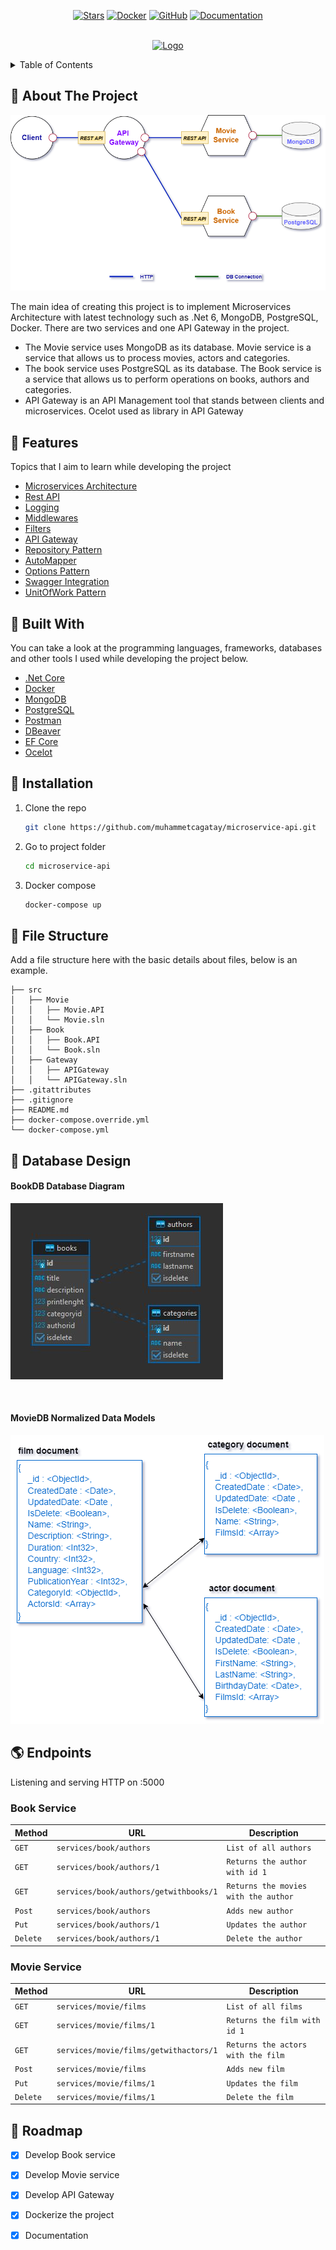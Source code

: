 
<div align="center">
 
 
[![Stars](https://img.shields.io/github/stars/muhammetcagatay/microservice-api?style=social)](https://github.com/muhammetcagatay/microservice-api) 
[![Docker](https://img.shields.io/badge/Docker-available-green.svg?style=flat&logo=docker)](https://github.com/muhammetcagatay/microservice-api#electric_plug-installation)
[![GitHub](https://img.shields.io/github/license/emalderson/ThePhish)](https://github.com/emalderson/ThePhish/blob/master/LICENSE)
[![Documentation](https://img.shields.io/badge/Documentation-complete-green.svg?style=flat)](https://github.com/muhammetcagatay/microservice-api)
  
</div>


<!-- PROJECT LOGO -->
<br />
<div align="center">
  <a href="https://github.com/muhammetcagatay/VivaceAPI">
    <img src="https://miro.medium.com/max/1024/0*FiZBsN6fu2FuH7nw.png" alt="Logo" width="200">
  </a>

  <p align="center">

  </p>
</div>



<!-- TABLE OF CONTENTS -->
<details>
  <summary>Table of Contents</summary>
  <ol>
    <li><a href="#beginner-about-the-project">About The Project</a></li>
    <li><a href="#-features">Features</a></li>
    <li><a href="#hammer-built-with">Built With</a></li>
    <li><a href="#electric_plug-installation">Installation</a></li>
    <li><a href="#file_folder-file-structure">File Structure</a></li>
    <li><a href="#nut_and_bolt-database-design">Database Design</a></li>
    <li><a href="#earth_americas-endpoints">Endpoints</a></li>
    <li><a href="#rocket-roadmap">Roadmap</a></li>
    
  </ol>
</details>



<!-- ABOUT THE PROJECT -->
## :beginner: About The Project

<div align="center">

![Movie Services](./assets/architecture_diagram.png)

</div>




The main idea of ​​creating this project is to implement Microservices Architecture with  latest technology such as .Net 6, MongoDB, PostgreSQL, Docker. There are two services and one API Gateway in the project.

* The Movie service uses MongoDB as its database. Movie service is a service that allows us to process movies, actors and categories.
* The book service uses PostgreSQL as its database. The Book service is a service that allows us to perform operations on books, authors and categories.
* API Gateway is an API Management tool that stands between clients and microservices. Ocelot used as library in API Gateway


## 🎯 Features
Topics that I aim to learn while developing the project
-   [Microservices Architecture](https://github.com/muhammetcagatay/microservice-api/tree/master/src)
-   [Rest API](https://github.com/muhammetcagatay/microservice-api/tree/master/src/Movie/Movie.API)
-   [Logging](https://github.com/muhammetcagatay/microservice-api/blob/master/src/Movie/Movie.API/Logging/CustomLoggerFactory.cs)
-   [Middlewares](https://github.com/muhammetcagatay/microservice-api/tree/master/src/Movie/Movie.API/Middlewares)
-   [Filters](https://github.com/muhammetcagatay/microservice-api/blob/master/src/Book/Book.API/Filters/NotFoundFilter.cs)
-   [API Gateway](www.empty.com)
-   [Repository Pattern](https://github.com/muhammetcagatay/microservice-api/tree/master/src/Movie/Movie.API/Data)
-   [AutoMapper](https://github.com/muhammetcagatay/microservice-api/tree/master/src/Book/Book.API/Mapper)
-   [Options Pattern](https://github.com/muhammetcagatay/microservice-api/tree/master/src/Movie/Movie.API/Models/Settings)
-   [Swagger Integration](https://github.com/muhammetcagatay/microservice-api/blob/master/src/Book/Book.API/Program.cs)
-   [UnitOfWork Pattern](https://github.com/muhammetcagatay/microservice-api/tree/master/src/Book/Book.API/Data/UnitOfWorks)

## :hammer: Built With

You can take a look at the programming languages, frameworks, databases and other tools I used while developing the project below.

* [.Net Core](https://docs.microsoft.com/tr-tr/dotnet/core/introduction)
* [Docker](https://www.docker.com)
* [MongoDB](https://www.mongodb.com)
* [PostgreSQL](https://www.postgresql.org)
* [Postman](https://www.postman.com)
* [DBeaver](https://dbeaver.io)
* [EF Core](https://docs.microsoft.com/tr-tr/ef/core/)
* [Ocelot](https://github.com/ThreeMammals/Ocelot)


## :electric_plug: Installation

1. Clone the repo
   ```sh
   git clone https://github.com/muhammetcagatay/microservice-api.git
   ```
2. Go to project folder
   ```sh
   cd microservice-api
   ```
3. Docker compose
   ```sh
   docker-compose up
   ```


<!-- GETTING STARTED -->


## :file_folder: File Structure

Add a file structure here with the basic details about files, below is an example.

```
├── src
│   ├── Movie
│   │   ├── Movie.API
│   │   └── Movie.sln
│   ├── Book
│   │   ├── Book.API
│   │   └── Book.sln
│   ├── Gateway
│   │   ├── APIGateway
│   │   └── APIGateway.sln
├── .gitattributes
├── .gitignore
├── README.md
├── docker-compose.override.yml
└── docker-compose.yml
```



## :nut_and_bolt: Database Design

#### BookDB Database Diagram

![BookDB](./assets/bookdb_diagram.JPG)

<br>

#### MovieDB Normalized Data Models

![MovieDB](./assets/moviedb_diagram.png)

<!-- Endpoints -->
## :earth_americas: Endpoints
Listening and serving HTTP on :5000

### Book Service

| Method | URL | Description |
| --- | --- | --- |
| `GET` | `services/book/authors` | `List of all authors` |
| `GET` | `services/book/authors/1` | `Returns the author with id 1` |
| `GET` | `services/book/authors/getwithbooks/1` | `Returns the movies with the author` |
| `Post` | `services/book/authors` | `Adds new author` |
| `Put` | `services/book/authors/1` | `Updates the author` |
| `Delete` | `services/book/authors/1` | `Delete the author` |


### Movie Service

| Method | URL | Description |
| --- | --- | --- |
| `GET` | `services/movie/films` | `List of all films` |
| `GET` | `services/movie/films/1` | `Returns the film with id 1` |
| `GET` | `services/movie/films/getwithactors/1` | `Returns the actors with the film` |
| `Post` | `services/movie/films` | `Adds new film` |
| `Put` | `services/movie/films/1` | `Updates the film` |
| `Delete` | `services/movie/films/1` | `Delete the film` |


<!-- ROADMAP -->
## :rocket: Roadmap

- [x] Develop Book service
- [x] Develop Movie service
- [x] Develop API Gateway
- [x] Dockerize the project
- [x] Documentation


<!-- MARKDOWN LINKS & IMAGES -->
<!-- https://www.markdownguide.org/basic-syntax/#reference-style-links -->
[contributors-shield]: https://img.shields.io/github/contributors/othneildrew/Best-README-Template.svg?style=for-the-badge
[contributors-url]: https://github.com/othneildrew/Best-README-Template/graphs/contributors
[forks-shield]: https://img.shields.io/github/forks/othneildrew/Best-README-Template.svg?style=for-the-badge
[forks-url]: https://github.com/othneildrew/Best-README-Template/network/members
[stars-shield]: https://img.shields.io/github/stars/othneildrew/Best-README-Template.svg?style=for-the-badge
[stars-url]: https://github.com/othneildrew/Best-README-Template/stargazers
[issues-shield]: https://img.shields.io/github/issues/othneildrew/Best-README-Template.svg?style=for-the-badge
[issues-url]: https://github.com/othneildrew/Best-README-Template/issues
[license-shield]: https://img.shields.io/github/license/othneildrew/Best-README-Template.svg?style=for-the-badge
[license-url]: https://github.com/othneildrew/Best-README-Template/blob/master/LICENSE.txt
[linkedin-shield]: https://img.shields.io/badge/-LinkedIn-black.svg?style=for-the-badge&logo=linkedin&colorB=555
[linkedin-url]: https://linkedin.com/in/othneildrew
[product-screenshot]: images/screenshot.png

